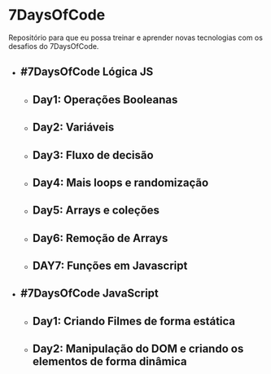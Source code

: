 # 7DaysOfCode 
Repositório para que eu possa treinar e aprender novas tecnologias com os desafios do 7DaysOfCode.

- ## #7DaysOfCode Lógica JS
    - ## Day1: Operações Booleanas
    - ## Day2: Variáveis
    - ## Day3: Fluxo de decisão
    - ## Day4: Mais loops e randomização
    - ## Day5: Arrays e coleções
    - ## Day6: Remoção de Arrays
    - ## DAY7: Funções em Javascript

- ## #7DaysOfCode JavaScript
    - ## Day1: Criando Filmes de forma estática
    - ## Day2: Manipulação do DOM e criando os elementos de forma dinâmica